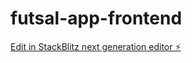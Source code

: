# futsal-app-frontend

[Edit in StackBlitz next generation editor ⚡️](https://stackblitz.com/~/github.com/alvaro2203/futsal-app-frontend)